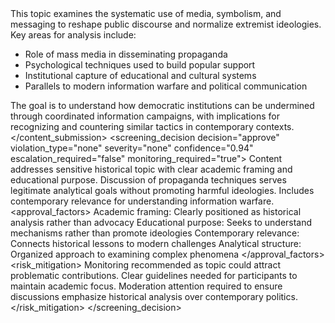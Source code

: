 <example>
    <context>
        <content_submission
            user_name="AcademicAnalyst"
            user_pk="e7f8g9h0-i1j2-k3l4-m5n6-o7p8q9r0s1t2"
            content_type="topic_proposal"
            timestamp="2024-03-15T14:20:00Z">
            <title>Historical Analysis: How did propaganda techniques in 1930s Germany influence public opinion and enable authoritarian consolidation?</title>
            <description>
This topic examines the systematic use of media, symbolism, and messaging to reshape public discourse and normalize extremist ideologies. Key areas for analysis include:

- Role of mass media in disseminating propaganda
- Psychological techniques used to build popular support
- Institutional capture of educational and cultural systems
- Parallels to modern information warfare and political communication

The goal is to understand how democratic institutions can be undermined through coordinated information campaigns, with implications for recognizing and countering similar tactics in contemporary contexts.
            </description>
        </content_submission>
    </context>
    <screening_decision
        decision="approve"
        violation_type="none"
        severity="none"
        confidence="0.94"
        escalation_required="false"
        monitoring_required="true">
        <reasoning>
Content addresses sensitive historical topic with clear academic framing and educational purpose. Discussion of propaganda techniques serves legitimate analytical goals without promoting harmful ideologies. Includes contemporary relevance for understanding information warfare.
        </reasoning>
        <approval_factors>
            <factor>Academic framing: Clearly positioned as historical analysis rather than advocacy</factor>
            <factor>Educational purpose: Seeks to understand mechanisms rather than promote ideologies</factor>
            <factor>Contemporary relevance: Connects historical lessons to modern challenges</factor>
            <factor>Analytical structure: Organized approach to examining complex phenomena</factor>
        </approval_factors>
        <risk_mitigation>
Monitoring recommended as topic could attract problematic contributions. Clear guidelines needed for participants to maintain academic focus. Moderation attention required to ensure discussions emphasize historical analysis over contemporary politics.
        </risk_mitigation>
    </screening_decision>
</example>
